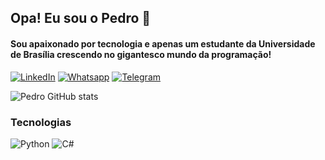 ## Opa! Eu sou o Pedro 🤙
#### Sou apaixonado por tecnologia e apenas um estudante da Universidade de Brasília crescendo no gigantesco mundo da programação!

[![LinkedIn](https://img.shields.io/badge/LinkedIn-0077B5?style=for-the-badge&logo=linkedin&logoColor=white)](https://www.linkedin.com/in/pedro-henrique-faria-mota-976b77230/)
[![Whatsapp](https://img.shields.io/badge/WhatsApp-25D366?style=for-the-badge&logo=whatsapp&logoColor=white)](https://wa.me/5561983156033)
[![Telegram](https://img.shields.io/badge/Telegram-2CA5E0?style=for-the-badge&logo=telegram&logoColor=white)](https://t.me/PhFaria)

![Pedro GitHub stats](https://github-readme-stats.vercel.app/api?username=PhFariaa&show_icons=true&theme=github_dark)

### Tecnologias
![Python](https://img.shields.io/badge/python-3670A0?style=for-the-badge&logo=python&logoColor=ffdd54)
![C#](https://img.shields.io/badge/c%23-%23239120.svg?style=for-the-badge&logo=csharp&logoColor=white)

